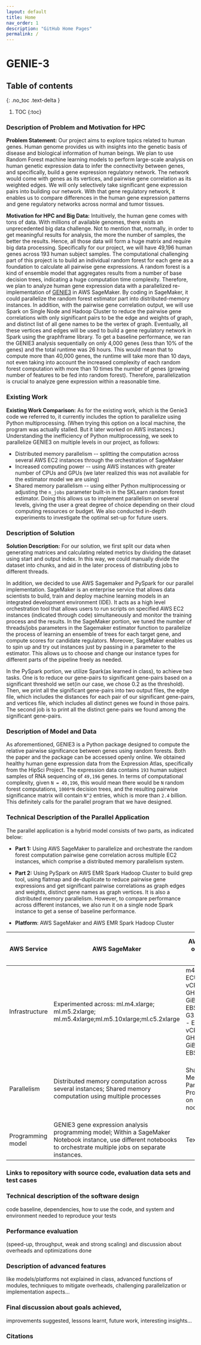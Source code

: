 ```yaml
---
layout: default
title: Home
nav_order: 1
description: "GitHub Home Pages"
permalink: /
---
```


# GENIE-3 

## Table of contents
{: .no_toc .text-delta }

1. TOC
{:toc}



### Description of Problem and Motivation for HPC

**Problem Statement:**
Our project aims to explore topics related to human genes. Human genome provides us with insights into the genetic basis of disease and biological information of human beings. We plan to use Random Forest machine learning models to perform large-scale analysis on human genetic expression data to infer the connectivity between genes, and specifically, build a gene expression regulatory network. The network would come with genes as its vertices, and pairwise gene correlation as its weighted edges. We will only selectively take significant gene expression pairs into building our network. With that gene regulatory network, it enables us to compare differences in the human gene expression patterns and gene regulatory networks across normal and tumor tissues. 


**Motivation for HPC and Big Data:**
Intuitively, the human gene comes with tons of data. With millions of available genomes, there exists an unprecedented big data challenge. Not to mention that, normally, in order to get meaningful results for analysis, the more the number of samples, the better the results. Hence, all those data will form a huge matrix and require big data processing.
Specifically for our project, we will have 49,196 human genes across 193 human subject samples. The computational challenging part of this project is to build an individual random forest for each gene as a foundation to calculate all pairwise gene expressions. A random forest is a kind of ensemble model that aggregates results from a number of base decision trees, indicating a huge computation time complexity. 
Therefore, we plan to analyze human gene expression data with a parallelized re-implementation of [GENIE3](https://github.com/vahuynh/GENIE3) in AWS SageMaker. By coding in SageMaker, it could parallelize the random forest estimator part into distributed-memory instances. 
In addition, with the pairwise gene correlation output, we will use Spark on Single Node and Hadoop Cluster to reduce the pairwise gene correlations with only significant pairs to be the edge and weights of graph, and distinct list of all gene names to be the vertex of graph. Eventually, all these vertices and edges will be used to build a gene regulatory network in Spark using the graphframe library.
To get a baseline performance, we ran the GENIE3 analysis sequentially on only 4,000 genes (less than 10% of the genes) and the total runtime was 26 hours. This would mean that to compute more than 40,000 genes, the runtime will take more than 10 days, not even taking into account the increased complexity of each random forest computation with more than 10 times the number of genes (growing number of features to be fed into random forest). Therefore, parallelization is crucial to analyze gene expression within a reasonable time.

### Existing Work

 
**Existing Work Comparison:**
As for the existing work, which is the Genie3 code we referred to, it currently includes the option to parallelize using Python multiprocessing. (When trying this option on a local machine, the program was actually stalled. But it later worked on AWS instances.) Understanding the inefficiency of Python multiprocessing, we seek to parallelize GENIE3 on multiple levels in our project, as follows:
* Distributed memory parallelism -- splitting the computation across several AWS EC2 instances through the orchestration of SageMaker
* Increased computing power -- using AWS instances with greater number of CPUs and GPUs (we later realized this was not available for the estimator model we are using)
* Shared memory parallelism -- using either Python multiprocessing or adjusting the `n_jobs` parameter built-in in the SKLearn random forest estimator.
Doing this allows us to implement parallelism on several levels, giving the user a great degree of choice depending on their cloud computing resources or budget. We also conducted in-depth experiments to investigate the optimal set-up for future users.


### Description of Solution

**Solution Description:**
For our solution, we first split our data when generating matrices and calculating related metrics by dividing the dataset using start and output index. In this way, we could manually divide the dataset into chunks, and aid in the later process of distributing jobs to different threads. 
 
In addition, we decided to use AWS Sagemaker and PySpark for our parallel implementation. 
SageMaker is an enterprise service that allows data scientists to build, train and deploy machine learning models in an integrated development environment (IDE). It acts as a high level orchestration tool that allows users to run scripts on specified AWS EC2 instances (indicated through code) simultaneously and monitor the training process and the results. In the SageMaker portion, we tuned the number of threads/jobs parameters in the Sagemaker estimator function to parallelize the process of learning an ensemble of trees for each target gene, and compute scores for candidate regulators. Moreover, SageMaker enables us to spin up and try out instances just by passing in a parameter to the estimator. This allows us to choose and change our instance types for different parts of the pipeline freely as needed.
 
In the PySpark portion, we utilize Spark(as learned in class), to achieve two tasks. One is to reduce our gene-pairs to significant gene-pairs based on a significant threshold we set(in our case, we chose 0.2 as the threshold). Then, we print all the significant gene-pairs into two output files, the edge file, which includes the distances for each pair of our significant gene-pairs, and vertices file, which includes all distinct genes we found in those pairs. The second job is to print all the distinct gene-pairs we found among the significant gene-pairs.


### Description of Model and Data
As aforementioned, GENIE3 is a Python package designed to compute the relative pairwise significance between genes using random forests. Both the paper and the package can be accessed openly online. 
We obtained healthy human gene expression data from the Expression Atlas, specifically from the HipSci Project. The expression data contains `193` human subject samples of RNA sequencing of `49,196` genes. 
In terms of computational complexity, given `N = 49,196`, this would mean there would be `N` random forest computations, `1000*N` decision trees, and the resulting pairwise significance matrix will contain `N^2` entries, which is more than `2.4` billion. This definitely calls for the parallel program that we have designed.



### Technical Description of the Parallel Application

The parallel application is a hybrid model consists of two parts, as indicated below:
* **Part 1:** Using AWS SageMaker to parallelize and orchestrate the random forest computation pairwise gene correlation across multiple EC2 instances, which comprise a distributed memory parallelism system.
* **Part 2:** Using PySpark on AWS EMR Spark Hadoop Cluster to build grep tool, using flatmap and de-duplicate to reduce pairwise gene expressions and get significant pairwise correlations as graph edges and weights, distinct gene names as graph vertices. It is also a distributed memory parallelism. However, to compare performance across different instances, we also run it on a single node Spark instance to get a sense of baseline performance.

* **Platform**: AWS SageMaker and AWS EMR Spark Hadoop Cluster

| AWS Service      | AWS SageMaker | AWS Spark on Single Node| AWS EMR Spark Hadoop Cluster|
| ----------- | ----------- |  ----------- |  ----------- |
| Infrastructure   | Experimented across: ml.m4.xlarge; ml.m5.2xlarge; ml.m5.4xlarge;ml.m5.10xlarge;ml.c5.2xlarge |m4.xlarge: - ECUs, 4 vCPUs, 2.4 GHz, -, 16 GiB memory, EBS only; G3.4xlarge: - ECUs, 16 vCPUs, 2.7 GHz, -, 122 GiB memory, EBS only)|m4.xlarge: - ECUs, 4 vCPUs, 2.4 GHz, -, 16 GiB memory, EBS only; G3.4xlarge: (not used due to vCPU limit)|
|  Parallelism   | Distributed memory computation across several instances; Shared memory computation using multiple processes|Shared-Memory Parallel Programming on a Single node| Distributed Memory in a cluster; Shared Memory; Parallel Data Processing|
| Programming model| GENIE3 gene expression analysis programming model; Within a SageMaker Notebook instance, use different notebooks to orchestrate multiple jobs on separate instances.|Text        |Text        |


### Links to repository with source code, evaluation data sets and test cases

### Technical description of the software design
code baseline, dependencies, how to use the code, and system and environment needed to reproduce your tests

### Performance evaluation 
(speed-up, throughput, weak and strong scaling) and discussion about overheads and optimizations done

### Description of advanced features 
like models/platforms not explained in class, advanced functions of modules, techniques to mitigate overheads, challenging parallelization or implementation aspects...

### Final discussion about goals achieved, 
improvements suggested, lessons learnt, future work, interesting insights…

### Citations
